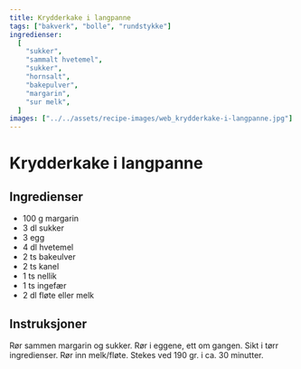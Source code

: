 ```yaml
---
title: Krydderkake i langpanne
tags: ["bakverk", "bolle", "rundstykke"]
ingredienser:
  [
    "sukker",
    "sammalt hvetemel",
    "sukker",
    "hornsalt",
    "bakepulver",
    "margarin",
    "sur melk",
  ]
images: ["../../assets/recipe-images/web_krydderkake-i-langpanne.jpg"]
---
```


# Krydderkake i langpanne

## Ingredienser

- 100 g margarin
- 3 dl sukker
- 3 egg
- 4 dl hvetemel
- 2 ts bakeulver
- 2 ts kanel
- 1 ts nellik
- 1 ts ingefær
- 2 dl fløte eller melk

## Instruksjoner

Rør sammen margarin og sukker. Rør i eggene, ett om gangen. Sikt i tørr ingredienser. Rør inn melk/fløte. Stekes ved 190 gr. i ca. 30 minutter.
